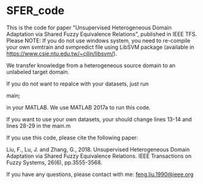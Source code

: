# SFER_code
This is the code for paper "Unsupervised Heterogeneous Domain Adaptation via Shared Fuzzy Equivalence Relations", published in IEEE TFS.
Please NOTE: If you do not use windows system, you need to re-compile your own svmtrain and svmpredict file using LibSVM package (available in https://www.csie.ntu.edu.tw/~cjlin/libsvm/).

We transfer knowledge from a heterogeneous source domain to an unlabeled target domain.

If you do not want to repalce with your datasets, just run

main;

in your MATLAB. We use MATLAB 2017a to run this code.

If you want to use your own datasets, your should change lines 13-14 and lines 28-29 in the main.m

If you use this code, please cite the following paper:

Liu, F., Lu, J. and Zhang, G., 2018. Unsupervised Heterogeneous Domain Adaptation via Shared Fuzzy Equivalence Relations. 
IEEE Transactions on Fuzzy Systems, 26(6), pp.3555-3568.

If you have any questions, please contact with me: feng.liu.1990@ieee.org
